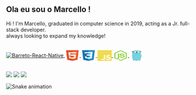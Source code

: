 ## Ola eu sou o Marcello ! 
Hi ! I'm Marcello, graduated in computer science in 2019, acting as a Jr. full-stack developer. <br>
always looking to expand my knowledge!
 <div>
  <a href="https://github.com/">

<div style="display: inline_block"><br>
  <img align="center" alt="Barreto-React-Native" height="30" width="40" src="https://cdn.jsdelivr.net/gh/devicons/devicon/icons/react/react-original.svg" />
  <img align="center" alt="Barreto-HTML" height="30" width="40" src="https://raw.githubusercontent.com/devicons/devicon/master/icons/html5/html5-original.svg">
  <img align="center" alt="Barreto-CSS" height="30" width="40" src="https://raw.githubusercontent.com/devicons/devicon/master/icons/css3/css3-original.svg">
 <img align="center" alt="Barreto-Js" height="30" width="40" src="https://raw.githubusercontent.com/devicons/devicon/master/icons/javascript/javascript-plain.svg"> 
  <img align="center" alt="Barreto-nodejs" height="30" width="40" src="https://raw.githubusercontent.com/devicons/devicon/master/icons/nodejs/nodejs-original.svg">
 <img align="center" alt="Barreto-GO" height="30" width="40" 
src="https://raw.githubusercontent.com/devicons/devicon/master/icons/go/go-original.svg">
</div>
  
  ##
 
<div> 
  <a href="https://www.linkedin.com/in/marcello-carvalho-da-paz-barreto-370564116/" target="_blank"><img src="https://img.shields.io/badge/-LinkedIn-%230077B5?style=for-the-badge&logo=linkedin&logoColor=white" target="_blank"></a>
  <a href = "mailto:marcello.p.barreto@outlook.com"><img src="https://img.shields.io/badge/-Outlook-%23333?style=for-the-badge&logo=gmail&logoColor=white" target="_blank"></a>
   <a href="https://www.facebook.com/marcello.dapazbarreto" target="_blank"><img src="https://img.shields.io/badge/Facebook-7289DA?style=for-the-badge&logo=facebook&logoColor=white" target="_blank"></a> 
 
  ![Snake animation](https://github.com/marcellobarreto/marcellobarreto/blob/output/github-contribution-grid-snake.svg)
 
</div>
